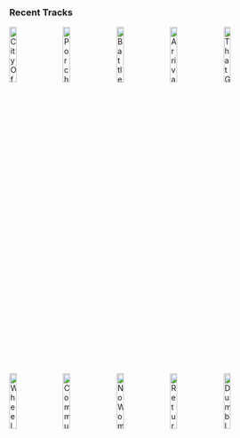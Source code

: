 ### Recent Tracks
[<img src='https://lastfm.freetls.fastly.net/i/u/300x300/93abb8f8430d1ec2d9dd136660a8c636.png' width='16%' height='16%' alt='City Of Stars'>](https://www.last.fm/music/ryan%2bgosling/_/city%2bof%2bstars)&nbsp;&nbsp;&nbsp;&nbsp;[<img src='https://lastfm.freetls.fastly.net/i/u/300x300/5f18886c9a3a6d313aa5f2273ec4b397.png' width='16%' height='16%' alt='Porch'>](https://www.last.fm/music/alan%2bsilvestri/_/porch)&nbsp;&nbsp;&nbsp;&nbsp;[<img src='https://lastfm.freetls.fastly.net/i/u/300x300/40fe30aa87914a89b796dd4e9b3619e0.png' width='16%' height='16%' alt='Battle Finale'>](https://www.last.fm/music/brian%2btyler/_/battle%2bfinale)&nbsp;&nbsp;&nbsp;&nbsp;[<img src='https://lastfm.freetls.fastly.net/i/u/300x300/4ba3ccc8326b39b97d26aa0f4e1f1995.png' width='16%' height='16%' alt='Arrival at Winterfell'>](https://www.last.fm/music/ramin%2bdjawadi/_/arrival%2bat%2bwinterfell)&nbsp;&nbsp;&nbsp;&nbsp;[<img src='https://lastfm.freetls.fastly.net/i/u/300x300/ddf9879fbba5c96017bfc3430a3fda41.png' width='16%' height='16%' alt='That Girl with the Staff'>](https://www.last.fm/music/john%2bwilliams/_/that%2bgirl%2bwith%2bthe%2bstaff)&nbsp;&nbsp;&nbsp;&nbsp;<br>[<img src='https://lastfm.freetls.fastly.net/i/u/300x300/f65175bf7c3841c8a5f5ded5e59ef006.png' width='16%' height='16%' alt='Wheel of Fortune'>](https://www.last.fm/music/hans%2bzimmer/_/wheel%2bof%2bfortune)&nbsp;&nbsp;&nbsp;&nbsp;[<img src='https://lastfm.freetls.fastly.net/i/u/300x300/ea413fd6d34047ae95ac4f2e0b51ec89.png' width='16%' height='16%' alt='Community Medley'>](https://www.last.fm/music/ludwig%2bg%25c3%25b6ransson/_/community%2bmedley)&nbsp;&nbsp;&nbsp;&nbsp;[<img src='https://lastfm.freetls.fastly.net/i/u/300x300/ba94ae4bc6e39beb6b517762e18d63de.png' width='16%' height='16%' alt='No Woman Has Ever Handled My Herschel'>](https://www.last.fm/music/geoff%2bzanelli/_/no%2bwoman%2bhas%2bever%2bhandled%2bmy%2bherschel)&nbsp;&nbsp;&nbsp;&nbsp;[<img src='https://lastfm.freetls.fastly.net/i/u/300x300/9549ca3f4b07b366f2be64dc34ba730f.png' width='16%' height='16%' alt='Return Of The Jedi: The Forest Battle'>](https://www.last.fm/music/john%2bwilliams/_/return%2bof%2bthe%2bjedi%253a%2bthe%2bforest%2bbattle)&nbsp;&nbsp;&nbsp;&nbsp;[<img src='https://lastfm.freetls.fastly.net/i/u/300x300/f67d1b70b470463589bf40b8fe52313f.png' width='16%' height='16%' alt='Dumbledores Farewell'>](https://www.last.fm/music/nicholas%2bhooper/_/dumbledore%2527s%2bfarewell)&nbsp;&nbsp;&nbsp;&nbsp;<br>